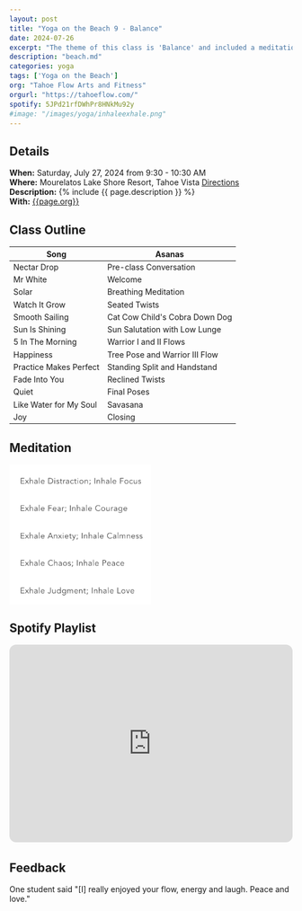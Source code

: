 ```yaml
---
layout: post
title: "Yoga on the Beach 9 - Balance"
date: 2024-07-26
excerpt: "The theme of this class is 'Balance' and included a meditation and asans to bring aware to balance in mind, body, and spirit."
description: "beach.md" 
categories: yoga
tags: ['Yoga on the Beach']
org: "Tahoe Flow Arts and Fitness"
orgurl: "https://tahoeflow.com/"
spotify: 5JPd21rfDWhPr8HNkMu92y
#image: "/images/yoga/inhaleexhale.png"
---
```



## Details

**When:** Saturday, July 27, 2024 from 9:30 - 10:30 AM   
**Where:** Mourelatos Lake Shore Resort, Tahoe Vista [Directions](https://www.google.com/maps/dir//6834+N+Lake+Blvd,+Tahoe+Vista,+CA+96148/@39.239939,-120.1344659,12z/data=!4m8!4m7!1m0!1m5!1m1!1s0x809964b0ff6493a3:0x7579cace84dcb8f8!2m2!1d-120.052065!2d39.239968?entry=ttu)   
**Description:** {% include {{ page.description }} %}   
**With:** [{{page.org}}]({{page.orgurl}})

## Class Outline

Song | Asanas   
---- | ----
Nectar Drop | Pre-class Conversation 
Mr White | Welcome  
Solar  | Breathing Meditation 
Watch It Grow | Seated Twists    
Smooth Sailing | Cat Cow Child's Cobra Down Dog
Sun Is Shining | Sun Salutation with Low Lunge
5 In The Morning | Warrior I and II Flows
Happiness | Tree Pose and Warrior III Flow    
Practice Makes Perfect | Standing Split and Handstand 
Fade Into You | Reclined Twists
Quiet | Final Poses
Like Water for My Soul | Savasana
Joy | Closing    
 
 
## Meditation

<img src="/images/yoga/inhaleexhale.png" alt="review" width="50%" align="center"/>
 
 
## Spotify Playlist

<iframe style="border-radius:12px" src="https://open.spotify.com/embed/playlist/{{ page.spotify }}?utm_source=generator" width="100%" height="352" frameBorder="0" allowfullscreen="" allow="autoplay; clipboard-write; encrypted-media; fullscreen; picture-in-picture" loading="lazy"></iframe>  

## Feedback 

One student said "[I] really enjoyed your flow, energy and laugh. Peace and love."

